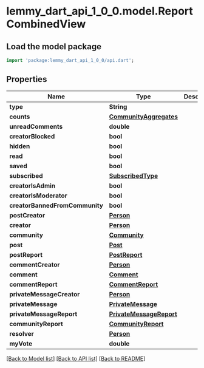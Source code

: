 # lemmy_dart_api_1_0_0.model.ReportCombinedView

## Load the model package
```dart
import 'package:lemmy_dart_api_1_0_0/api.dart';
```

## Properties
Name | Type | Description | Notes
------------ | ------------- | ------------- | -------------
**type** | **String** |  | 
**counts** | [**CommunityAggregates**](CommunityAggregates.md) |  | 
**unreadComments** | **double** |  | 
**creatorBlocked** | **bool** |  | 
**hidden** | **bool** |  | 
**read** | **bool** |  | 
**saved** | **bool** |  | 
**subscribed** | [**SubscribedType**](SubscribedType.md) |  | 
**creatorIsAdmin** | **bool** |  | 
**creatorIsModerator** | **bool** |  | 
**creatorBannedFromCommunity** | **bool** |  | 
**postCreator** | [**Person**](Person.md) |  | 
**creator** | [**Person**](Person.md) |  | 
**community** | [**Community**](Community.md) |  | 
**post** | [**Post**](Post.md) |  | 
**postReport** | [**PostReport**](PostReport.md) |  | 
**commentCreator** | [**Person**](Person.md) |  | 
**comment** | [**Comment**](Comment.md) |  | 
**commentReport** | [**CommentReport**](CommentReport.md) |  | 
**privateMessageCreator** | [**Person**](Person.md) |  | 
**privateMessage** | [**PrivateMessage**](PrivateMessage.md) |  | 
**privateMessageReport** | [**PrivateMessageReport**](PrivateMessageReport.md) |  | 
**communityReport** | [**CommunityReport**](CommunityReport.md) |  | 
**resolver** | [**Person**](Person.md) |  | [optional] 
**myVote** | **double** |  | [optional] 

[[Back to Model list]](../README.md#documentation-for-models) [[Back to API list]](../README.md#documentation-for-api-endpoints) [[Back to README]](../README.md)


